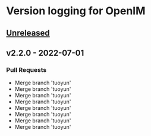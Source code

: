 # Version logging for OpenIM

<!-- BEGIN MUNGE: GENERATED_TOC -->

<!-- END MUNGE: GENERATED_TOC -->

<a name="unreleased"></a>
## [Unreleased]


<a name="v2.2.0"></a>
## v2.2.0 - 2022-07-01
### Pull Requests
- Merge branch 'tuoyun'
- Merge branch 'tuoyun'
- Merge branch 'tuoyun'
- Merge branch 'tuoyun'
- Merge branch 'tuoyun'
- Merge branch 'tuoyun'
- Merge branch 'tuoyun'
- Merge branch 'tuoyun'


[Unreleased]: https://github.com/openimsdk/openim-sdk-core/compare/v2.2.0...HEAD
